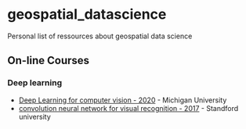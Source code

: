 # geospatial_datascience
Personal list of ressources about geospatial data science

## On-line Courses

### Deep learning
- [Deep Learning for computer vision - 2020](https://www.youtube.com/playlist?list=PL5-TkQAfAZFbzxjBHtzdVCWE0Zbhomg7r) - Michigan University
- [convolution neural network for visual recognition - 2017](https://www.youtube.com/playlist?list=PL3FW7Lu3i5JvHM8ljYj-zLfQRF3EO8sYv) - Standford university

